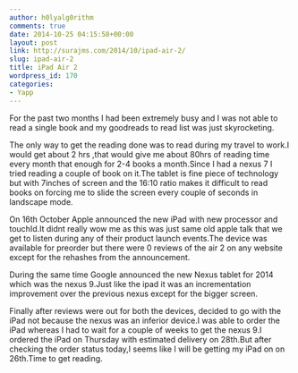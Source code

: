 ```yaml
---
author: h0lyalg0rithm
comments: true
date: 2014-10-25 04:15:58+00:00
layout: post
link: http://surajms.com/2014/10/ipad-air-2/
slug: ipad-air-2
title: iPad Air 2
wordpress_id: 170
categories:
- Yapp
---
```


For the past two months I had been extremely busy and I was not able to read a single book and my goodreads to read list was just skyrocketing.  

The only way to get the reading done was to read during my travel to work.I would get about 2 hrs ,that would give me about 80hrs of reading time every month that enough for 2-4 books a month.Since I had a nexus 7 I tried reading a couple of book on it.The tablet is fine piece of technology but with 7inches of screen and the 16:10 ratio makes it difficult to read books on forcing me to slide the screen every couple of seconds in landscape mode.  

On 16th October Apple announced the new iPad with new processor and touchId.It didnt really wow me as this was just same old apple talk that we get to listen during any of their product launch events.The device was available for preorder but there were 0 reviews of the air 2 on any website except for the rehashes from the announcement.

During the same time Google announced the new Nexus tablet for 2014 which was the nexus 9.Just like the ipad it was an incrementation improvement over the previous nexus except for the bigger screen.

Finally after reviews were out for both the devices, decided to go with the iPad not because the nexus was an inferior device.I was able to order the iPad whereas I had to wait for a couple of weeks to get the nexus 9.I ordered the iPad on Thursday with estimated delivery on 28th.But after checking the order status today,I seems like I will be getting my iPad on on 26th.Time to get reading.
